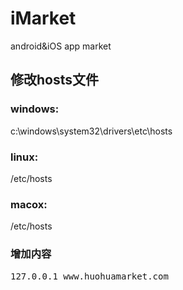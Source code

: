 iMarket
=======

android&iOS app market

## 修改hosts文件

### windows:

c:\windows\system32\drivers\etc\hosts

### linux:

/etc/hosts

### macox:

/etc/hosts

### 增加内容

<pre>
127.0.0.1 www.huohuamarket.com
</pre>
